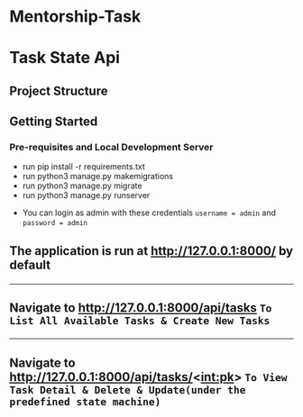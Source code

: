 # Mentorship-Task
# Task State Api 

## Project Structure 

## Getting Started
### Pre-requisites and Local Development Server
* run pip install -r requirements.txt
* run python3 manage.py makemigrations 
* run python3 manage.py migrate 
* run python3 manage.py runserver 
- You can login as admin with these credentials ``username = admin`` and ``password = admin``

  
## The application is run at http://127.0.0.1:8000/ by default <hr>

## Navigate to http://127.0.0.1:8000/api/tasks `` To List All Available Tasks & Create New Tasks `` <hr> 
## Navigate to http://127.0.0.1:8000/api/tasks/<<int:pk>> `` To View Task Detail & Delete & Update(under the predefined state machine) ``
